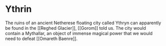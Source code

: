 # Ythrin
The ruins of an ancient Netherese floating city called Ythryn can apparently be found in the [[Reghed Glacier]], [[Gorom]] told us. The city would contain a Mythallar, an object of immense magical power that we would need to defeat [[Omareth Baenre]].